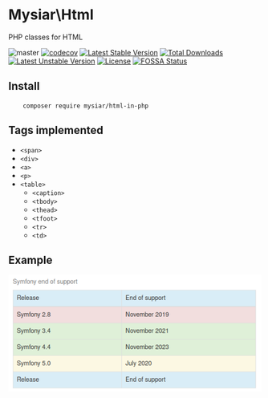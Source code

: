# Mysiar\Html

 PHP classes for HTML

![master](https://github.com/mysiar/html-in-php/workflows/CI/badge.svg?branch=master) [![codecov](https://codecov.io/gh/mysiar/html-in-php/branch/master/graph/badge.svg)](https://codecov.io/gh/mysiar/html-in-php) [![Latest Stable Version](https://poser.pugx.org/mysiar/html-in-php/v)](https:////packagist.org/packages/mysiar/html-in-php) [![Total Downloads](https://poser.pugx.org/mysiar/html-in-php/downloads)](https://packagist.org/packages/mysiar/html-in-php) [![Latest Unstable Version](https://poser.pugx.org/mysiar/html-in-php/v/unstable)](https://packagist.org/packages/mysiar/html-in-php) [![License](https://poser.pugx.org/mysiar/html-in-php/license)](https://packagist.org/packages/mysiar/html-in-php) [![FOSSA Status](https://app.fossa.com/api/projects/git%2Bgithub.com%2Fmysiar%2Fhtml-in-php.svg?type=shield)](https://app.fossa.com/projects/git%2Bgithub.com%2Fmysiar%2Fhtml-in-php?ref=badge_shield)

## Install

```
    composer require mysiar/html-in-php
```

## Tags implemented

* `<span>`
* `<div>`
* `<a>`
* `<p>`
* `<table>`
    * `<caption>`
    * `<tbody>`
    * `<thead>`
    * `<tfoot>`
    * `<tr>`
    * `<td>`

## Example

![Example.png](examples/Example.png)
